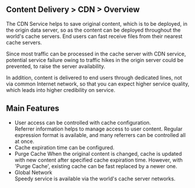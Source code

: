 ## Content Delivery > CDN > Overview

The CDN Service helps to save original content, which is to be deployed, in the origin data server, so as the content can be deployed throughout the world's cache servers. End users can fast receive files from their nearest cache servers.  

Since most traffic can be processed in the cache server with CDN service, potential service failure owing to traffic hikes in the origin server could be prevented, to raise the server availability.  

In addition, content is delivered to end users through dedicated lines, not via common Internet network, so that you can expect higher service quality, which leads into higher credibility on service.  

## Main Features

- User access can be controlled with cache configuration.   
  Referrer information helps to manage access to user content. Regular expression format is available, and many referrers can be controlled all at once.
- Cache expiration time can be configured.
- Purge Cache
  When the original content is changed, cache is updated with new content after specified cache expiration time. However, with 'Purge Cache', existing cache can be fast replaced by a newer one.
- Global Network <br/>
Speedy service is available via the world's cache server networks.
